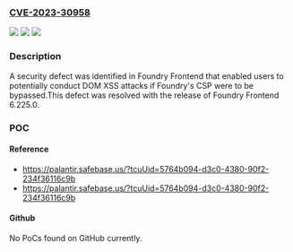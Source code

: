 ### [CVE-2023-30958](https://cve.mitre.org/cgi-bin/cvename.cgi?name=CVE-2023-30958)
![](https://img.shields.io/static/v1?label=Product&message=com.palantir.foundry%3Afoundry-frontend&color=blue)
![](https://img.shields.io/static/v1?label=Version&message=*%3C%206.225.0%20&color=brighgreen)
![](https://img.shields.io/static/v1?label=Vulnerability&message=The%20product%20does%20not%20neutralize%20or%20incorrectly%20neutralizes%20%22javascript%3A%22%20or%20other%20URIs%20from%20dangerous%20attributes%20within%20tags%2C%20such%20as%20onmouseover%2C%20onload%2C%20onerror%2C%20or%20style.&color=brighgreen)

### Description

A security defect was identified in Foundry Frontend that enabled users to potentially conduct DOM XSS attacks if Foundry's CSP were to be bypassed.This defect was resolved with the release of Foundry Frontend 6.225.0.

### POC

#### Reference
- https://palantir.safebase.us/?tcuUid=5764b094-d3c0-4380-90f2-234f36116c9b
- https://palantir.safebase.us/?tcuUid=5764b094-d3c0-4380-90f2-234f36116c9b

#### Github
No PoCs found on GitHub currently.


